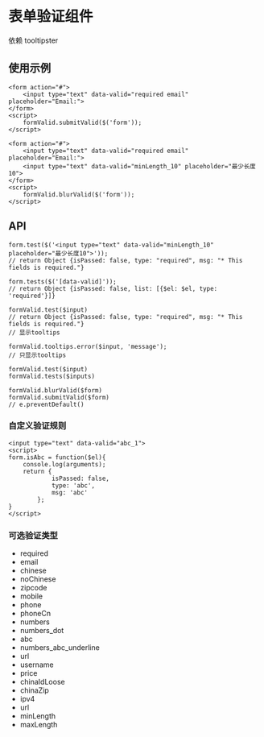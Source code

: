 # 表单验证组件

依赖 tooltipster

## 使用示例
```
<form action="#">
	<input type="text" data-valid="required email" placeholder="Email:">
</form>
<script>
	formValid.submitValid($('form'));
</script>
```

```
<form action="#">
	<input type="text" data-valid="required email" placeholder="Email:">
	<input type="text" data-valid="minLength_10" placeholder="最少长度10">
</form>
<script>
	formValid.blurValid($('form'));
</script>
```

## API
```
form.test($('<input type="text" data-valid="minLength_10" placeholder="最少长度10">'));
// return Object {isPassed: false, type: "required", msg: "* This fields is required."}

form.tests($('[data-valid]'));
// return Object {isPassed: false, list: [{$el: $el, type: 'required'}]}

formValid.test($input)
// return Object {isPassed: false, type: "required", msg: "* This fields is required."}
// 显示tooltips

formValid.tooltips.error($input, 'message');
// 只显示tooltips

formValid.test($input)
formValid.tests($inputs)

formValid.blurValid($form)
formValid.submitValid($form)
// e.preventDefault()
```

### 自定义验证规则
```
<input type="text" data-valid="abc_1">
<script>
form.isAbc = function($el){
	console.log(arguments);
	return {
			isPassed: false,
			type: 'abc',
			msg: 'abc'
		};
}
</script>
```

### 可选验证类型
* required
* email
* chinese
* noChinese
* zipcode
* mobile
* phone
* phoneCn
* numbers
* numbers_dot
* abc
* numbers_abc_underline
* url
* username
* price
* chinaIdLoose
* chinaZip
* ipv4
* url
* minLength
* maxLength
